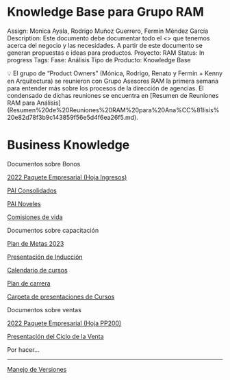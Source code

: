 # Knowledge Base para Grupo RAM

Assign: Monica Ayala, Rodrigo Muñoz Guerrero, Fermín Méndez García
Description: Este documento debe documentar todo el <<conocimiento>> que tenemos acerca del negocio y las necesidades. A partir de este documento se generan propuestas e ideas para productos.
Proyecto: RAM
Status: In progress
Tags: Fase: Análisis
Tipo de Producto: Knowledge Base

<aside>
💡 El grupo de “Product Owners” (Mónica, Rodrigo, Renato y Fermín + Kenny en Arquitectura) se reunieron con Grupo Asesores RAM la primera semana para entender más sobre los procesos de la dirección de agencias. El condensado de dichas reuniones se encuentra en [Resumen de Reuniones RAM para Análisis](Resumen%20de%20Reuniones%20RAM%20para%20Ana%CC%81lisis%20e82d78f3b9c143859f56e5d4f6ea26f5.md).

</aside>

# Business Knowledge

Documentos sobre Bonos

[2022 Paquete Empresarial (Hoja Ingresos)](https://docs.google.com/spreadsheets/d/1_Ow7-GO0d3r30YHDvt3zsJqE4H1-0hHEfM4lN-nUqLM/edit?usp=share_link)

[PAI Consolidados](https://drive.google.com/file/d/10mSOACG3YK6FO_aK2ptTdekquTIMKCEX/view?usp=share_link)

[PAI Noveles](https://drive.google.com/file/d/1sn_0Wjnb1UwdYtJ9OyfPmvab8HwggHjz/view?usp=share_link)

[Comisiones de vida](https://drive.google.com/file/d/1QImxP93NFUx43wb-HmPTSWZNHslr8vIv/view?usp=share_link)

Documentos sobre capacitación

[Plan de Metas 2023](https://docs.google.com/spreadsheets/d/1T2I4kN0cQXDgMG5i0loVade17LYnFuKo/edit?usp=share_link&ouid=104685609645227355073&rtpof=true&sd=true)

[Presentación de Inducción](https://drive.google.com/file/d/13FIfn-cgGd1bqu664FXP16ISPVeDM-Yu/view?usp=share_link)

[Calendario de cursos](https://drive.google.com/file/d/1muHsDUzq1WxVJX8IfBIKaosoMEinJFRC/view?usp=share_link)

[Plan de carrera](https://drive.google.com/file/d/1RE6U9heX60-V1NaZMbbfl5xvRChHDJkQ/view?usp=share_link)

[Carpeta de presentaciones de Cursos](https://drive.google.com/drive/u/0/folders/1iE-PlUrvHw2hbYKwm8la_BbMnNgMM2ye)

Documentos sobre ventas

[2022 Paquete Empresarial (Hoja PP200)](https://docs.google.com/spreadsheets/d/1_Ow7-GO0d3r30YHDvt3zsJqE4H1-0hHEfM4lN-nUqLM/edit?usp=share_link)

[Presentación del Ciclo de la Venta](https://drive.google.com/file/d/1Oit1diwdpdgkjINIpZ8djALPUqtbgs0l/view?usp=share_link)

Por hacer…

---

[Manejo de Versiones](Knowledge%20Base%20para%20Grupo%20RAM%205ca7d2f6eed34c44abe5cc3f9360827b/Manejo%20de%20Versiones%204e71872bde834613b998bc9adf778503.md)